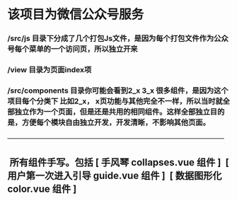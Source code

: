 # 该项目为微信公众号服务
###  /src/js 目录下分成了几个打包Js文件，是因为每个打包文件作为公众号每个菜单的一个访问页，所以独立开来
###  /view 目录为页面index项
###  /src/components 目录你可能会看到2_x  3_x 很多组件，是因为这个项目每个分类下  比如2_x，  x页功能与其他完全不一样，所以当时就全部独立作为一个页面，但是还是共用的相同组件。这样全部独立目的是，方便每个模块自由独立开发，开发清晰，不影响其他页面。

———————————————————————————————————
##  所有组件手写。包括 [ 手风琴 collapses.vue 组件  ]  [ 用户第一次进入引导 guide.vue 组件  ]  [ 数据图形化 color.vue 组件  ]
